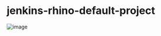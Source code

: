 # jenkins-rhino-default-project

![image](https://user-images.githubusercontent.com/12584709/204499951-cf32f627-5fbb-4283-b80f-5f7df03ec98f.png)
